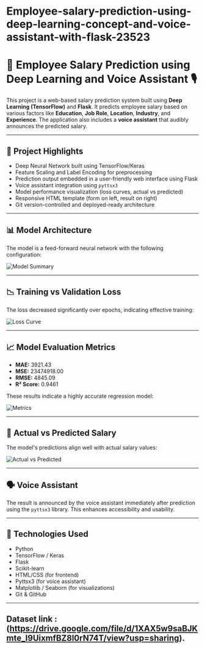 # Employee-salary-prediction-using-deep-learning-concept-and-voice-assistant-with-flask-23523

# 💼 Employee Salary Prediction using Deep Learning and Voice Assistant 🎙️

This project is a web-based salary prediction system built using **Deep Learning (TensorFlow)** and **Flask**. It predicts employee salary based on various factors like **Education**, **Job Role**, **Location**, **Industry**, and **Experience**. The application also includes a **voice assistant** that audibly announces the predicted salary.

---

## 🚀 Project Highlights

- Deep Neural Network built using TensorFlow/Keras
- Feature Scaling and Label Encoding for preprocessing
- Prediction output embedded in a user-friendly web interface using Flask
- Voice assistant integration using `pyttsx3`
- Model performance visualization (loss curves, actual vs predicted)
- Responsive HTML template (form on left, result on right)
- Git version-controlled and deployed-ready architecture

---

## 📊 Model Architecture

The model is a feed-forward neural network with the following configuration:

![Model Summary](https://github.com/saran23523/Employee-salary-prediction-using-deep-learning-concept-and-voice-assistant-with-flask-23523/tree/main/blob/000.PNG)

---

## 📉 Training vs Validation Loss

The loss decreased significantly over epochs, indicating effective training:

![Loss Curve](https://github.com/saran23523/Employee-salary-prediction-using-deep-learning-concept-and-voice-assistant-with-flask-23523/tree/main/blob/0000.PNG)

---

## 📈 Model Evaluation Metrics

- **MAE:** 3921.43  
- **MSE:** 23474918.00  
- **RMSE:** 4845.09  
- **R² Score:** 0.9461

These results indicate a highly accurate regression model:

![Metrics](https://github.com/saran23523/Employee-salary-prediction-using-deep-learning-concept-and-voice-assistant-with-flask-23523/tree/main/blob/00000.PNG)

---

## 📌 Actual vs Predicted Salary

The model's predictions align well with actual salary values:

![Actual vs Predicted](https://github.com/saran23523/Employee-salary-prediction-using-deep-learning-concept-and-voice-assistant-with-flask-23523/tree/main/blob/000000.PNG)

---

## 🗣️ Voice Assistant

The result is announced by the voice assistant immediately after prediction using the `pyttsx3` library. This enhances accessibility and usability.

---

## 🧠 Technologies Used

- Python
- TensorFlow / Keras
- Flask
- Scikit-learn
- HTML/CSS (for frontend)
- Pyttsx3 (for voice assistant)
- Matplotlib / Seaborn (for visualizations)
- Git & GitHub

---

## Dataset link : (https://drive.google.com/file/d/1XAX5w9saBJKmte_I9UixmfBZ8l0rN74T/view?usp=sharing).
